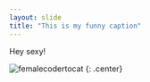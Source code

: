 ```yaml
---
layout: slide
title: "This is my funny caption"
---
```


Hey sexy!

![femalecodertocat](https://octodex.github.com/images/femalecodertocat.png)
{: .center}

